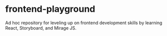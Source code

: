 # frontend-playground
Ad hoc repository for leveling up on frontend development skills by learning React, Storyboard, and Mirage JS.

